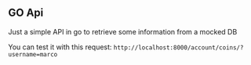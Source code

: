## GO Api

Just a simple API in go to retrieve some information from a mocked DB

You can test it with this request:
`http://localhost:8000/account/coins/?username=marco`
